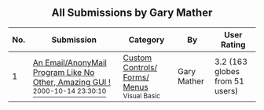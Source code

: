 ﻿<div align="center">

## All Submissions by Gary Mather

</div>

No.  | Submission | Category | By   | User Rating
---- | ---------- | -------- | ---- | -----------
1 | [An Email/AnonyMail Program Like No Other,  Amazing GUI \!<br /><sup>2000-10-14 23:30:10</sup>](https://github.com/Planet-Source-Code/gary-mather-an-email-anonymail-program-like-no-other-amazing-gui__1-12055) | [Custom Controls/ Forms/  Menus<br /><sup>Visual Basic</sup>](../ByCategory/custom-controls-forms-menus__1-4.md) | Gary Mather | 3.2 (163 globes from 51 users)
